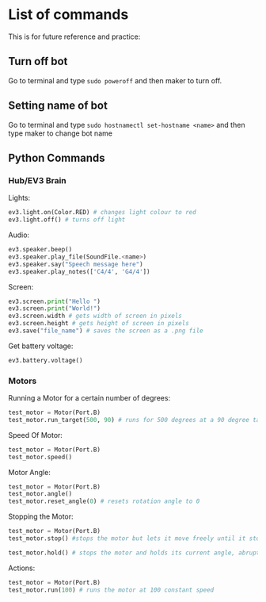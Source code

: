 # List of commands

This is for future reference and practice:

## Turn off bot
Go to terminal and type `sudo poweroff` and then maker to turn off.

## Setting name of bot
Go to terminal and type `sudo hostnamectl set-hostname <name>` and then type maker to change bot name

## Python Commands
### Hub/EV3 Brain
Lights:

```python
ev3.light.on(Color.RED) # changes light colour to red
ev3.light.off() # turns off light
```

Audio:

```python
ev3.speaker.beep()
ev3.speaker.play_file(SoundFile.<name>)
ev3.speaker.say("Speech message here")
ev3.speaker.play_notes(['C4/4', 'G4/4'])
```

Screen:

```python
ev3.screen.print("Hello ")
ev3.screen.print("World!")
ev3.screen.width # gets width of screen in pixels
ev3.screen.height # gets height of screen in pixels
ev3.save("file_name") # saves the screen as a .png file
```

Get battery voltage:

```python
ev3.battery.voltage()
```

### Motors
Running a Motor for a certain number of degrees:

```python
test_motor = Motor(Port.B)
test_motor.run_target(500, 90) # runs for 500 degrees at a 90 degree target angle
```

Speed Of Motor:

```python
test_motor = Motor(Port.B)
test_motor.speed()
```

Motor Angle:

```python
test_motor = Motor(Port.B)
test_motor.angle() 
test_motor.reset_angle(0) # resets rotation angle to 0
```

Stopping the Motor:

```python
test_motor = Motor(Port.B)
test_motor.stop() #stops the motor but lets it move freely until it stops due to friction

test_motor.hold() # stops the motor and holds its current angle, abrupt stop
```

Actions:

```python
test_motor = Motor(Port.B)
test_motor.run(100) # runs the motor at 100 constant speed
```